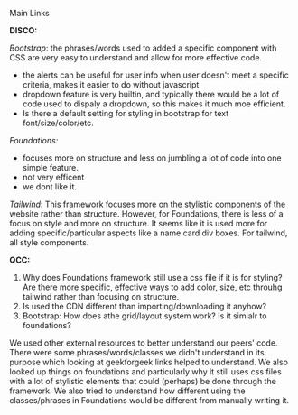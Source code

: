 Main Links

  **<link rel="stylesheet" href="https://dhbhdrzi4tiry.cloudfront.net/cdn/sites/foundation.min.css">**
 **<link href="https://cdn.jsdelivr.net/npm/bootstrap@5.3.3/dist/css/bootstrap.min.css" rel="stylesheet" integrity="sha384-QWTKZyjpPEjISv5WaRU9OFeRpok6YctnYmDr5pNlyT2bRjXh0JMhjY6hW+ALEwIH" crossorigin="anonymous">** 

**DISCO:**

*Bootstrap*: the phrases/words used to added a specific component with CSS are very easy to understand and allow for more effective code.
- the alerts can be useful for user info when user doesn't meet a specific criteria, makes it easier to do without javascript
- dropdown feature is very builtin, and typically there would be a lot of code used to dispaly a dropdown, so this makes it much moe efficient.
- Is there a default setting for styling in bootstrap for text font/size/color/etc.

*Foundations:*
- focuses more on structure and less on jumbling a lot of code into one simple feature.
- not very efficent
- we dont like it.

*Tailwind*: This framework focuses more on the stylistic components of the website rather than structure. However, for Foundations, there is less of a focus on style and more on structure. It seems like it is used more for adding specific/particular aspects like a name card div boxes. For tailwind, all style components.

**QCC:**
1. Why does Foundations framework still use a css file if it is for styling? Are there more specific, effective ways to add color, size, etc throuhg tailwind rather than focusing on structure.
2. Is used the CDN different than importing/downloading it anyhow?
3. Bootstrap:  How does athe grid/layout system work? Is it simialr to foundations?

We used other external resources to better understand our peers' code. There were some phrases/words/classes we didn't understand in its purpose which looking at geekforgeek links helped to understand. We also looked up things on foundations and particularly why it still uses css files with a lot of stylistic elements that could (perhaps) be done through the framework. We also tried to understand how different using the classes/phrases in Foundations would be different from manually writing it.

